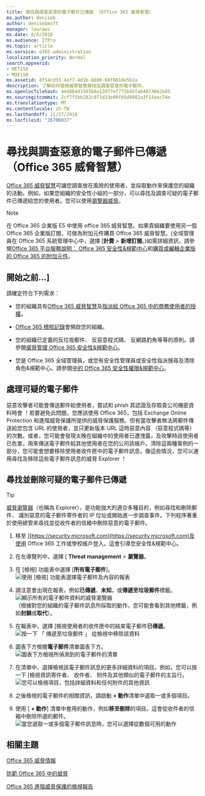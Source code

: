 ```yaml
---
title: 尋找與調查惡意的電子郵件已傳遞 （Office 365 威脅智慧）
ms.author: deniseb
author: denisebmsft
manager: laurawi
ms.date: 8/6/2018
ms.audience: ITPro
ms.topic: article
ms.service: o365-administration
localization_priority: Normal
search.appverid:
- MET150
- MOE150
ms.assetid: 8f54cd33-4af7-4d1b-b800-68f8818e5b2a
description: 了解如何使用威脅智慧尋找及調查惡意的電子郵件。
ms.openlocfilehash: 4440b4d1503b9a13977ef773b95fa64873662b85
ms.sourcegitcommit: 2cf7f5bb282c971d33e00f65d9982a3f14aec74e
ms.translationtype: MT
ms.contentlocale: zh-TW
ms.lasthandoff: 11/27/2018
ms.locfileid: "26706037"
---
```

# <a name="find-and-investigate-malicious-email-that-was-delivered-office-365-threat-intelligence"></a>尋找與調查惡意的電子郵件已傳遞 （Office 365 威脅智慧）

[Office 365 威脅智慧](office-365-ti.md)可讓您調查放在風險的使用者，並採取動作來保護您的組織的活動。例如，如果您組織的安全性小組的一部分，可以尋找及調查可疑的電子郵件已傳遞給您的使用者。您可以使用[瀏覽器威脅](get-started-with-ti.md#threat-explorer)。
  
> [!NOTE]
> 在 Office 365 企業版 E5 中使用 office 365 威脅智慧。如果貴組織要使用另一個 Office 365 企業版訂閱，可做為附加元件購買 Office 365 威脅智慧。(全域管理員在 Office 365 系統管理中心中，選擇 [**計費** \> **新增訂閱**。)如需詳細資訊，請參閱[Office 365 平台服務說明： Office 365 安全性&amp;規範中心](https://technet.microsoft.com/en-us/library/dn933793.aspx)和[購買或編輯企業版的 Office 365 的附加元件](https://support.office.com/article/4e7b57d6-b93b-457d-aecd-0ea58bff07a6)。 
  
## <a name="before-you-begin"></a>開始之前...]

請確定符合下列需求：
  
- 您的組織具有[Office 365 威脅智慧](office-365-ti.md)及[指派給 Office 365 中的商務使用者的授權](https://support.office.com/article/997596b5-4173-4627-b915-36abac6786dc)。
    
- [Office 365 稽核記錄](turn-audit-log-search-on-or-off.md)會開啟您的組織。 
    
- 您的組織已定義的反垃圾郵件、 反惡意程式碼、 反網路釣魚等等的原則。請參閱[威脅管理 Office 365 安全性&amp;規範中心](threat-management.md)。
    
- 您是 Office 365 全域管理員，或您有安全性管理員或安全性指派搜尋及清除角色&amp;規範中心。請參閱[中的 Office 365 安全性權限&amp;規範中心](permissions-in-the-security-and-compliance-center.md)。
    
## <a name="dealing-with-suspicious-emails"></a>處理可疑的電子郵件

惡意攻擊者可能會傳送郵件給使用者，嘗試和 phish 其認證及存取貴公司機密資料時會 ！若要避免此問題，您應該使用 Office 365，包括 Exchange Online Protection 和進階威脅保護所提供的威脅保護服務。但有當攻擊者無法將郵件傳送給您包含 URL 的使用者，並只更新版本 URL 這時惡意內容 （惡意程式碼等） 的次數。或者，您可能會發現太晚在組織中的使用者已遭洩露，及攻擊時該使用者已危害，用來傳送電子郵件給其他使用者在您的公司該帳戶。清除這兩種案例的一部分，您可能會想要移除使用者收件匣中的電子郵件訊息。像這些情況，您可以運用尋找及移除這些電子郵件訊息的威脅 Explorer ！
  
## <a name="find-and-delete-suspicious-email-that-was-delivered"></a>尋找並刪除可疑的電子郵件已傳遞

> [!TIP]
> [威脅瀏覽器](get-started-with-ti.md#threat-explorer)（也稱為 Explorer），是功能強大的適合多種目的，例如尋找和刪除郵件、 識別惡意的電子郵件寄件者的 IP 位址或開始進一步調查事件。下列程序著重於使用總管來尋找並從收件者的信箱中刪除惡意的電子郵件。 
  
1. 移至 [[https://security.microsoft.com](https://security.microsoft.com)及使用 Office 365 工作或學校帳戶登入。這會引導您安全性&amp;規範中心。 
    
2. 在左導覽列中，選擇 [ **Threat management** \> **瀏覽器**。
    
3. 在 [檢視] 功能表中選擇 [**所有電子郵件**]。<br/>![使用 [檢視] 功能表選擇電子郵件及內容的報表](media/d39013ff-93b6-42f6-bee5-628895c251c2.png)
  
4. 請注意會出現在報表，例如**已傳遞**、**未知**，或**傳遞至垃圾郵件**標籤。<br/>![顯示所有的電子郵件資料的威脅瀏覽器](media/208826ed-a85e-446f-b276-b5fdc312fbcb.png)<br/>（根據對您的組織的電子郵件訊息所採取的動作，您可能會看到其他標籤，例如**封鎖**或**取代**）。
    
5. 在報表中，選擇 [檢視使用者的收件匣中的結束電子郵件**已傳遞**。<br/>![按一下 「 傳遞至垃圾郵件 」 從檢視中移除該資料](media/e6fb2e47-461e-4f6f-8c65-c331bd858758.png)
  
6. 圖表下方檢閱**電子郵件**清單圖表下方。<br/>![圖表下方檢視所偵測到的電子郵件的清單](media/dfb60590-1236-499d-97da-86c68621e2bc.png)
  
7. 在清單中，選擇檢視該電子郵件訊息的更多詳細資料的項目。例如，您可以按一下 [檢視資訊寄件者、 收件者、 附件及其他類似的電子郵件的主旨行。<br/>![您可以檢視項目，包括詳細資料和任何附件的其他資訊](media/5a5707c3-d62a-4610-ae7b-900fff8708b2.png)
  
8. 之後檢視的電子郵件的相關資訊，請啟動 **+ 動作**清單中選取一或多個項目。
    
9. 使用 [ **+ 動作**] 清單中套用的動作，例如**移至刪除**的項目。這會從收件者的信箱中刪除所選的郵件。<br/>![當您選取一或多個電子郵件訊息時，您可以選擇從數個可用的動作](media/ef12e10c-60a7-4f66-8f76-68d77ae26de1.png)
  
## <a name="related-topics"></a>相關主題

[Office 365 威脅情報](office-365-ti.md)
  
[防範 Office 365 中的威脅](protect-against-threats.md)
  
[Office 365 進階威脅保護的檢視報告](view-reports-for-atp.md)
  

